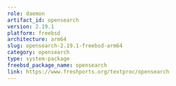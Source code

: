 ```yaml
---
role: daemon
artifact_id: opensearch
version: 2.19.1
platform: freebsd
architecture: arm64
slug: opensearch-2.19.1-freebsd-arm64
category: opensearch
type: system-package
freebsd_package_name: opensearch
link: https://www.freshports.org/textproc/opensearch
---
```

